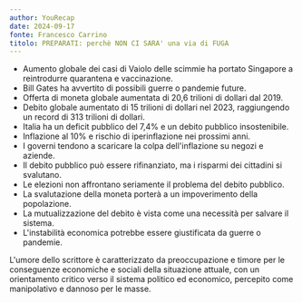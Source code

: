 ```yaml
---
author: YouRecap
date: 2024-09-17
fonte: Francesco Carrino
titolo: PREPARATI: perchè NON CI SARA' una via di FUGA
---
```


- Aumento globale dei casi di Vaiolo delle scimmie ha portato Singapore a reintrodurre quarantena e vaccinazione.
- Bill Gates ha avvertito di possibili guerre o pandemie future.
- Offerta di moneta globale aumentata di 20,6 trilioni di dollari dal 2019.
- Debito globale aumentato di 15 trilioni di dollari nel 2023, raggiungendo un record di 313 trilioni di dollari.
- Italia ha un deficit pubblico del 7,4% e un debito pubblico insostenibile.
- Inflazione al 10% e rischio di iperinflazione nei prossimi anni.
- I governi tendono a scaricare la colpa dell'inflazione su negozi e aziende.
- Il debito pubblico può essere rifinanziato, ma i risparmi dei cittadini si svalutano.
- Le elezioni non affrontano seriamente il problema del debito pubblico.
- La svalutazione della moneta porterà a un impoverimento della popolazione.
- La mutualizzazione del debito è vista come una necessità per salvare il sistema.
- L'instabilità economica potrebbe essere giustificata da guerre o pandemie.

L'umore dello scrittore è caratterizzato da preoccupazione e timore per le conseguenze economiche e sociali della situazione attuale, con un orientamento critico verso il sistema politico ed economico, percepito come manipolativo e dannoso per le masse.
